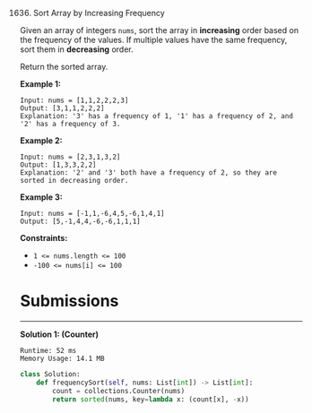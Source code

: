 1636. Sort Array by Increasing Frequency

Given an array of integers `nums`, sort the array in **increasing** order based on the frequency of the values. If multiple values have the same frequency, sort them in **decreasing** order.

Return the sorted array.

 

**Example 1:**
```
Input: nums = [1,1,2,2,2,3]
Output: [3,1,1,2,2,2]
Explanation: '3' has a frequency of 1, '1' has a frequency of 2, and '2' has a frequency of 3.
```

**Example 2:**
```
Input: nums = [2,3,1,3,2]
Output: [1,3,3,2,2]
Explanation: '2' and '3' both have a frequency of 2, so they are sorted in decreasing order.
```

**Example 3:**
```
Input: nums = [-1,1,-6,4,5,-6,1,4,1]
Output: [5,-1,4,4,-6,-6,1,1,1]
```

**Constraints:**

* `1 <= nums.length <= 100`
* `-100 <= nums[i] <= 100`

# Submissions
---
**Solution 1: (Counter)**
```
Runtime: 52 ms
Memory Usage: 14.1 MB
```
```python
class Solution:
    def frequencySort(self, nums: List[int]) -> List[int]:
        count = collections.Counter(nums)
        return sorted(nums, key=lambda x: (count[x], -x))
```